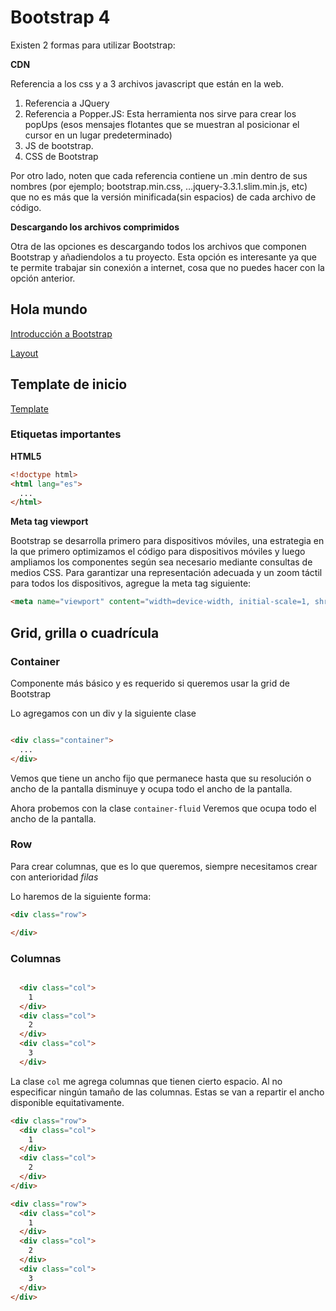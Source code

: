 # Bootstrap 4

Existen 2 formas para utilizar Bootstrap:

**CDN**

Referencia a los css y a 3 archivos javascript que están en la web.

1. Referencia a JQuery
2. Referencia a Popper.JS: Esta herramienta nos sirve para crear los popUps (esos mensajes flotantes que se muestran al posicionar el cursor en un lugar predeterminado)
3. JS de bootstrap.
4. CSS de Bootstrap

Por otro lado, noten que cada referencia contiene un .min dentro de sus nombres (por ejemplo; bootstrap.min.css, …jquery-3.3.1.slim.min.js, etc) que no es más que la versión minificada(sin espacios) de cada archivo de código.


**Descargando los archivos comprimidos**

Otra de las opciones es descargando todos los archivos que componen Bootstrap y añadiendolos a tu proyecto. Esta opción es interesante ya que te permite trabajar sin conexión a internet, cosa que no puedes hacer con la opción anterior.

## Hola mundo

[Introducción a Bootstrap](https://getbootstrap.com/docs/4.3/getting-started/introduction/)

[Layout](https://getbootstrap.com/docs/4.3/layout/overview/)

## Template de inicio

[Template](https://getbootstrap.com/docs/4.3/getting-started/introduction/#starter-template)


### Etiquetas importantes

**HTML5**

```HTML
<!doctype html>
<html lang="es">
  ...
</html>
```


**Meta tag viewport**

Bootstrap se desarrolla primero para dispositivos móviles, una estrategia en la que primero optimizamos el código para dispositivos móviles y luego ampliamos los componentes según sea necesario mediante consultas de medios CSS. Para garantizar una representación adecuada y un zoom táctil para todos los dispositivos, agregue la meta tag siguiente:

```html
<meta name="viewport" content="width=device-width, initial-scale=1, shrink-to-fit=no">

```


## Grid, grilla o cuadrícula

### Container

Componente más básico y es requerido si queremos usar la grid de Bootstrap

Lo agregamos con un div y la siguiente clase

```html

<div class="container">
  ...
</div>

```

Vemos que tiene un ancho fijo que permanece hasta que su resolución o ancho de la pantalla disminuye y ocupa todo el ancho de la pantalla.

Ahora probemos con la clase `container-fluid`
Veremos que ocupa todo el ancho de la pantalla.


### Row

Para crear columnas, que es lo que queremos, siempre necesitamos crear con anterioridad *filas*

Lo haremos de la siguiente forma:

```html
<div class="row">

</div>

```

### Columnas

```html

  <div class="col">
    1
  </div>
  <div class="col">
    2
  </div>
  <div class="col">
    3
  </div>

```

La clase `col` me agrega columnas que tienen cierto espacio. Al no especificar ningún tamaño de las columnas. Estas se van a repartir el ancho disponible equitativamente.

```html
<div class="row">
  <div class="col">
    1
  </div>
  <div class="col">
    2
  </div>
</div>

<div class="row">
  <div class="col">
    1
  </div>
  <div class="col">
    2
  </div>
  <div class="col">
    3
  </div>
</div>

```

